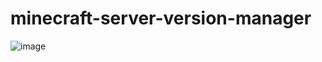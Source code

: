 # minecraft-server-version-manager

![image](https://github.com/naoido/minecraft-server-version-manager/assets/54303857/14725076-49b4-4f0e-8eb6-9652bb8e0576)
